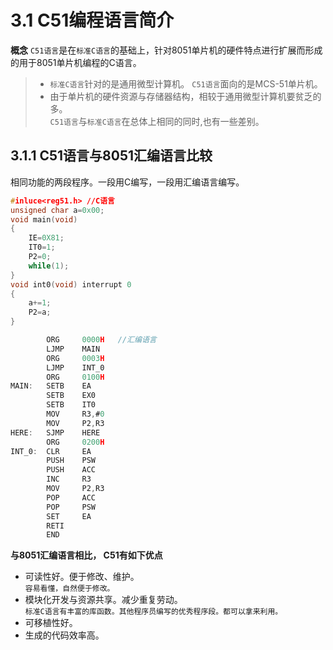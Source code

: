 # 3.1  C51编程语言简介

**概念**
`C51语言`是在`标准C语言`的基础上，针对8051单片机的硬件特点进行扩展而形成的用于8051单片机编程的C语言。

> - `标准C语言`针对的是通用微型计算机。 `C51语言`面向的是MCS-51单片机。
> - 由于单片机的硬件资源与存储器结构，相较于通用微型计算机要贫乏的多。 <br>`C51语言`与`标准C语言`在总体上相同的同时,也有一些差别。
## 3.1.1 C51语言与8051汇编语言比较  
相同功能的两段程序。一段用C编写，一段用汇编语言编写。

```c
#inluce<reg51.h> //C语言
unsigned char a=0x00;
void main(void)
{
	IE=0X81;
	IT0=1;
	P2=0;
	while(1);
}
void int0(void) interrupt 0
{
	a+=1;
	P2=a;
}
```

```c
		ORG 	0000H   //汇编语言
		LJMP 	MAIN
		ORG 	0003H
		LJMP 	INT_0
		ORG 	0100H
MAIN:	SETB 	EA
		SETB 	EX0
		SETB 	IT0
		MOV 	R3,#0
		MOV 	P2,R3
HERE:	SJMP 	HERE
 		ORG 	0200H
INT_0:	CLR 	EA
 		PUSH 	PSW
 		PUSH 	ACC
 		INC 	R3
 		MOV 	P2,R3
 		POP 	ACC
 		POP 	PSW
 		SET 	EA
 		RETI
 		END
```
**与8051汇编语言相比， C51有如下优点**

 - 可读性好。便于修改、维护。  
     `容易看懂，自然便于修改。`
 - 模块化开发与资源共享。减少重复劳动。  
    `标准C语言有丰富的库函数。其他程序员编写的优秀程序段。都可以拿来利用。`
 - 可移植性好。  
 - 生成的代码效率高。  

